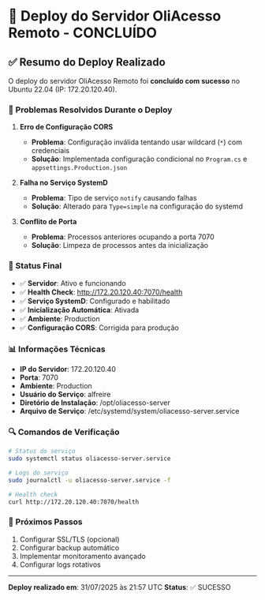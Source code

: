 # 🎉 Deploy do Servidor OliAcesso Remoto - CONCLUÍDO

## ✅ Resumo do Deploy Realizado

O deploy do servidor OliAcesso Remoto foi **concluído com sucesso** no Ubuntu 22.04 (IP: 172.20.120.40).

### 🔧 Problemas Resolvidos Durante o Deploy

1. **Erro de Configuração CORS**
   - **Problema**: Configuração inválida tentando usar wildcard (`*`) com credenciais
   - **Solução**: Implementada configuração condicional no `Program.cs` e `appsettings.Production.json`

2. **Falha no Serviço SystemD**
   - **Problema**: Tipo de serviço `notify` causando falhas
   - **Solução**: Alterado para `Type=simple` na configuração do systemd

3. **Conflito de Porta**
   - **Problema**: Processos anteriores ocupando a porta 7070
   - **Solução**: Limpeza de processos antes da inicialização

### 🚀 Status Final

- ✅ **Servidor**: Ativo e funcionando
- ✅ **Health Check**: http://172.20.120.40:7070/health
- ✅ **Serviço SystemD**: Configurado e habilitado
- ✅ **Inicialização Automática**: Ativada
- ✅ **Ambiente**: Production
- ✅ **Configuração CORS**: Corrigida para produção

### 📊 Informações Técnicas

- **IP do Servidor**: 172.20.120.40
- **Porta**: 7070
- **Ambiente**: Production
- **Usuário do Serviço**: alfreire
- **Diretório de Instalação**: /opt/oliacesso-server
- **Arquivo de Serviço**: /etc/systemd/system/oliacesso-server.service

### 🔍 Comandos de Verificação

```bash
# Status do serviço
sudo systemctl status oliacesso-server.service

# Logs do serviço
sudo journalctl -u oliacesso-server.service -f

# Health check
curl http://172.20.120.40:7070/health
```

### 📝 Próximos Passos

1. Configurar SSL/TLS (opcional)
2. Configurar backup automático
3. Implementar monitoramento avançado
4. Configurar logs rotativos

---

**Deploy realizado em**: 31/07/2025 às 21:57 UTC
**Status**: ✅ SUCESSO